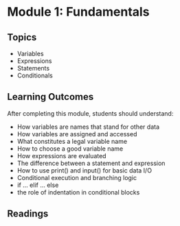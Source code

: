 # Module 1: Fundamentals

## Topics

- Variables
- Expressions
- Statements
- Conditionals

## Learning Outcomes

After completing this module, students should understand:

- How variables are names that stand for other data
- How variables are assigned and accessed
- What constitutes a legal variable name
- How to choose a good variable name
- How expressions are evaluated
- The difference between a statement and expression
- How to use print() and input() for basic data I/O
- Conditional execution and branching logic
- if ... elif ... else
- the role of indentation in conditional blocks

## Readings
